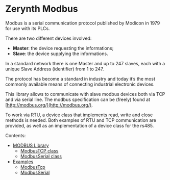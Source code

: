 # Zerynth Modbus

<!-- The text you write here will appear in the first doc page. (This is just a comment, will not be rendered) -->
Modbus is a serial communication protocol published by Modicon in 1979 for use with its PLCs.

There are two different devices involved:


* **Master**: the device requesting the informations;
* **Slave**: the device supplying the informations.

In a standard network there is one Master and up to 247 slaves, each with a unique Slave Address (identifier) from 1 to 247.

The protocol has become a standard in industry and today it’s the most commonly available means of connecting industrial electronic devices.

This library allows to communicate with slave modbus devices both via TCP and via serial line. The modbus specification can be (freely) found at [http://modbus.org/](http://modbus.org/).

To work via RTU, a device class that implements read, write and close methods is needed. Both examples of RTU and TCP communication are provided, as well as an implementation of a device class for the rs485.

Contents:


* [MODBUS Library](/latest/reference/libs/zerynth/modbus/docs/modbus/)
    * [ModbusTCP class](/latest/reference/libs/zerynth/modbus/docs/modbus/#modbustcp-class)
    * [ModbusSerial class](/latest/reference/libs/zerynth/modbus/docs/modbus/#modbusserial-class)
* [Examples](/latest/reference/libs/zerynth/modbus/docs/examples/)
    * [ModbusTcp](https://docs.zerynth.com/latest/official/lib.zerynth.modbus/examples/examples.html#modbustcp)
    * [ModbusSerial](https://docs.zerynth.com/latest/official/lib.zerynth.modbus/examples/examples.html#modbusserial)
